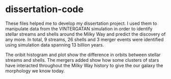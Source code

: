 # dissertation-code

These files helped me to develop my dissertation project. I used them to manipulate data from the VINTERGATAN simulation in order to identify stellar streams and shells around the Milky Way and predict the discovery of any more. In total, 9 streams, 26 shells and 3 merger events were identified using simulation data spanning 13 billion years.

The oribit histogram and plot show the difference in orbits between stellar streams and shells. The mergers added show how some clusters of stars have interacted throughout the Milky Way history to give the our galaxy the morphology we know today.
